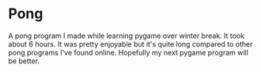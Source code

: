# Pong
A pong program I made while learning pygame over winter break. It took about 6 hours. It was pretty enjoyable but it's quite long compared to other pong programs I've found online. Hopefully my next pygame program will be better.
